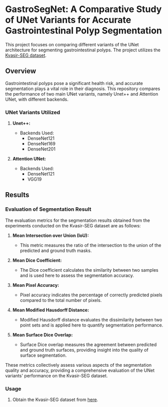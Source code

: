 # GastroSegNet: A Comparative Study of UNet Variants for Accurate Gastrointestinal Polyp Segmentation

This project focuses on comparing different variants of the UNet architecture for segmenting gastrointestinal polyps. The project utilizes the [Kvasir-SEG dataset](https://huggingface.co/datasets/kowndinya23/Kvasir-SEG).

## Overview

Gastrointestinal polyps pose a significant health risk, and accurate segmentation plays a vital role in their diagnosis. This repository compares the performance of two main UNet variants, namely Unet++ and Attention UNet, with different backends.

### UNet Variants Utilized

1. **Unet++:**
    - Backends Used:
        - DenseNet121
        - DenseNet169
        - DenseNet201

2. **Attention UNet:**
    - Backends Used:
        - DenseNet121
        - VGG19

## Results

### Evaluation of Segmentation Result

The evaluation metrics for the segmentation results obtained from the experiments conducted on the Kvasir-SEG dataset are as follows:

1. **Mean Intersection over Union (IoU):**
   - This metric measures the ratio of the intersection to the union of the predicted and ground truth masks.

2. **Mean Dice Coefficient:** 
   - The Dice coefficient calculates the similarity between two samples and is used here to assess the segmentation accuracy.

3. **Mean Pixel Accuracy:** 
   - Pixel accuracy indicates the percentage of correctly predicted pixels compared to the total number of pixels.

4. **Mean Modified Hausdorff Distance:** 
   - Modified Hausdorff distance evaluates the dissimilarity between two point sets and is applied here to quantify segmentation performance.

5. **Mean Surface Dice Overlap:** 
   - Surface Dice overlap measures the agreement between predicted and ground truth surfaces, providing insight into the quality of surface segmentation.

These metrics collectively assess various aspects of the segmentation quality and accuracy, providing a comprehensive evaluation of the UNet variants' performance on the Kvasir-SEG dataset.

### Usage

1. Obtain the Kvasir-SEG dataset from [here](https://huggingface.co/datasets/kowndinya23/Kvasir-SEG).



